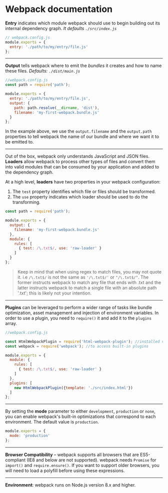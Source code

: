 # Webpack documentation

**Entry** indicates which module webpack should use to begin building out its internal dependency graph. *It defaults ```./src/index.js```*

```js
// webpack.config.js
module.exports = {
  entry: './path/to/my/entry/file.js'
};
```
___

**Output** tells webpack where to emit the *bundles* it creates and how to name these files. *Defaults: ```./dist/main.js```*

```javascript
//webpack.config.js
const path = require('path');

module.exports = {
  entry: './path/to/my/entry/file.js',
  output: {
    path: path.resolve(__dirname, 'dist'),
    filename: 'my-first-webpack.bundle.js'
  }
};
```
In the example above, we use the `output.filename` and the `output.path` properties to tell webpack the name of our bundle and where we want it to be emitted to.
___
Out of the box, webpack only understands JavaScript and JSON files. **Loaders** allow webpack to process other types of files and convert them into valid modules that can be consumed by your application and added to the dependency graph.

At a high level,  **loaders**  have two properties in your webpack configuration:

1.  The  `test`  property identifies which file or files should be transformed.
2.  The  `use`  property indicates which loader should be used to do the transforming.
```javascript
const path = require('path');

module.exports = {
  output: {
    filename: 'my-first-webpack.bundle.js'
  },
  module: {
    rules: [
      { test: /\.txt$/, use: 'raw-loader' }
    ]
  }
};
```

> Keep in mind that when using regex to match files, you may not quote it. i.e `/\.txt$/` is not the same as `'/\.txt$/'` or `"/\.txt$/"`.
> The former instructs webpack to match any file that ends with .txt and the latter instructs webpack to match a single file with an absolute path '.txt'; this is likely not your intention.
___

**Plugins** can be leveraged to perform a wider range of tasks like bundle optimization, asset management and injection of environment variables.
In order to use a plugin, you need to `require()` it and add it to the `plugins` array.

```javascript
//webpack.config.js

const HtmlWebpackPlugin = require('html-webpack-plugin'); //installed via npm
const webpack = require('webpack'); //to access built-in plugins

module.exports = {
  module: {
    rules: [
      { test: /\.txt$/, use: 'raw-loader' }
    ]
  },
  plugins: [
    new HtmlWebpackPlugin({template: './src/index.html'})
  ]
};
```
---
By setting the  **mode**  parameter to either  `development`,  `production`  or  `none`, you can enable webpack's built-in optimizations that correspond to each environment. The default value is  `production`.

```javascript
module.exports = {
  mode: 'production'
};
```
---
**Browser Compatibility** – webpack supports all browsers that are  ES5-compliant  (IE8 and below are not supported). webpack needs  `Promise`  for  `import()`  and  `require.ensure()`. If you want to support older browsers, you will need to  load a polyfill before using these expressions.

---
**Environment**: webpack runs on Node.js version 8.x and higher.